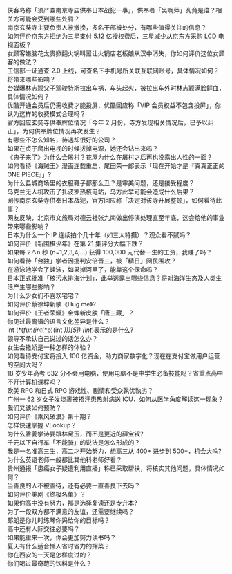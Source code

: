 侠客岛称「须严查南京寺庙供奉日本战犯一事」，供奉者「吴啊萍」究竟是谁？相关方可能会受到哪些处罚？  
南京玄奘寺主要负责人被撤换，多名干部被处分，有哪些值得关注的信息？  
如何评价京东方拒绝为三星支付 5.12 亿授权费后，三星减少从京东方采购 LCD 电视面板？  
女顾客嫌脑花太贵掀翻火锅叫嚣让火锅店老板娘从汉中消失，你如何评价这位女顾客的做法？  
工信部一证通查 2.0 上线，可查名下手机号所关联互联网账号，具体情况如何？将带来哪些影响？  
台媒曝林志颖父子驾驶特斯拉出车祸，车头起火，被拉出车外时林志颖满脸鲜血，具体情况如何？  
优酷开通会员后仍需收费才能投屏，优酷回应称「VIP 会员权益不包含投屏」，你认为这样的收费模式合理吗？  
官方回应玄奘寺供奉牌位情况「今年 2 月份，寺方发现相关情况后，已予以纠正」，为何供奉牌位情况再次发生？  
有哪些不怎么知名，待遇却很好的公司？  
如果在贞子爬出电视的时候拔掉电源，她还会钻出来吗？  
《鬼子来了》为什么会屠村？花屋为什么在屠村之后再也没露出人性的一面？  
如何看待《海贼王》漫画连载重启，尾田荣一郎表示「现在开始才是『真真正正的 ONE PIECE』」?  
为什么县城商场里的衣服鞋子都那么丑？是审美问题，还是接受程度？  
乌克兰无人机攻击了扎波罗热核电站，乌方此举可能会造成什么后果？  
网传南京玄奘寺供奉日本战犯，官方回应称「决定对该寺开展整顿」，如何看待此事？  
网友反映，北京市文旅局对德云社张九南做出停演处理直至年底，这会给他的事业带来哪些影响？  
日本为什么一个 IP 连续拍个几十年（如三大特摄）？观众看不腻吗？  
如何评价《新围棋少年》在第 21 集评分大幅下跌？  
如果每 2∧n 秒 (n=1,2,3,4,…) 获得 100,000 元代替一生的工资，我赚了吗？  
如何看待「台独」学者因批判安倍晋三，被「精日」网民围攻？  
在游泳池学会了蛙泳，如果掉河里了，能靠这个保命吗？  
日本正式批准「核污水排海计划」，此举透露出哪些信息？将对海洋生态及人类生活产生哪些影响？  
为什么少女们不喜欢宅宅？  
如何评价蔡徐坤新歌《Hug me》?  
如何评价《王者荣耀》金蝉新皮肤「唐三藏」？  
你见过最离谱的语言文化差异是什么？  
int (*(*fun(int*(*p)(int *)))[5]) (int*)表示的是什么?  
领导不承认自己说过的话怎么办？  
女生会撒娇是一种怎样的体验？  
如何看待支付宝将投入 100 亿资金，助力商家数字化？现在在支付宝做用户运营的空间大吗？  
18 岁少年高考 632 分不会用电脑，使用电脑不是中学生必备技能吗？省重点高中不开计算机课程吗？  
欧美 RPG 和日式 RPG 游戏性、剧情和受众孰优孰劣？  
广州一 62 岁女子发烧裹被捂汗患热射病送 ICU，如何从医学角度解读这一现象？我们又该如何预防？  
如何评价《乘风破浪》第十期？  
怎样快速掌握 VLookup？  
为什么香菱学诗要跟林黛玉，而不是更近的薛宝钗?  
千元以下自行车「不能骑」的说法是怎么形成的？  
我是一名准高三生，高二才开始努力，想高三从 400+ 进步到 500+，机会大吗?  
为什么英语老师一般都比其他科老师好看？  
贵州通报「患癌女子疑遭利用直播」称已采取帮扶，将核实其他问题，具体情况如何？  
当善良的人不被善待，还有必要一直善良下去吗？  
如何评价美剧《终极名单》？  
如果你高中没有努力，那是选择复读还是专升本?  
为了一段双方都不满意的友谊，还需要继续吗？  
郎朗是你儿时练琴你妈给你的目标吗？  
高中还有人际交往必要吗？  
如果能重来一次，你会更加努力读书吗？  
夏天有什么适合懒人省时省力的拌菜？  
你在西安的一天是怎样度过的？  
你们喝过最奇葩的饮料是什么？  
